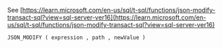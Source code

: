 See [https://learn.microsoft.com/en-us/sql/t-sql/functions/json-modify-transact-sql?view=sql-server-ver16](https://learn.microsoft.com/en-us/sql/t-sql/functions/json-modify-transact-sql?view=sql-server-ver16)
```
JSON_MODIFY ( expression , path , newValue )
```
